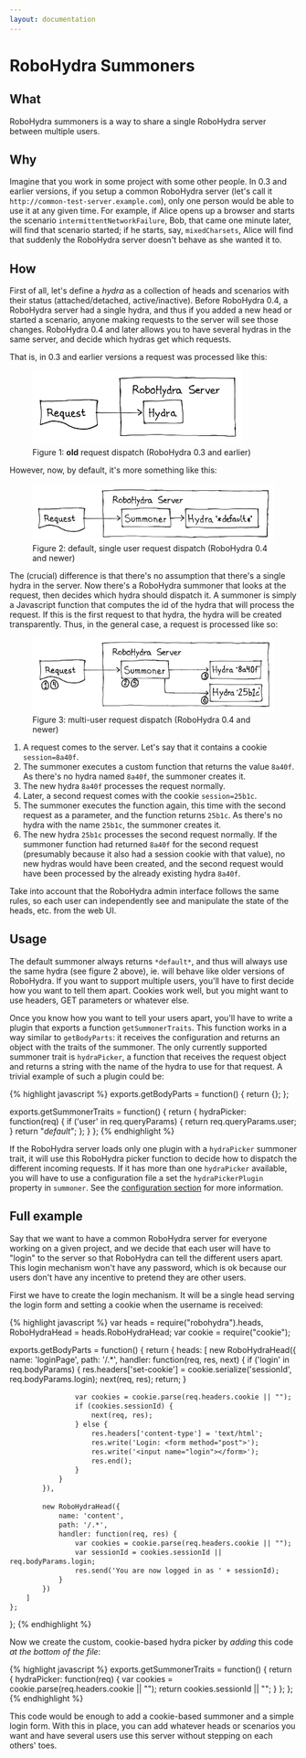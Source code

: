 ```yaml
---
layout: documentation
---
```

RoboHydra Summoners
===================

What
----

RoboHydra summoners is a way to share a single RoboHydra server
between multiple users.


Why
---

Imagine that you work in some project with some other people. In 0.3
and earlier versions, if you setup a common RoboHydra server (let's
call it `http://common-test-server.example.com`), only one person
would be able to use it at any given time. For example, if Alice opens
up a browser and starts the scenario `intermittentNetworkFailure`,
Bob, that came one minute later, will find that scenario started; if
he starts, say, `mixedCharsets`, Alice will find that suddenly the
RoboHydra server doesn't behave as she wanted it to.


How
---

First of all, let's define a _hydra_ as a collection of heads and
scenarios with their status (attached/detached,
active/inactive). Before RoboHydra 0.4, a RoboHydra server had a
single hydra, and thus if you added a new head or started a scenario,
anyone making requests to the server will see those changes. RoboHydra
0.4 and later allows you to have several hydras in the same server,
and decide which hydras get which requests.

That is, in 0.3 and earlier versions a request was processed like
this:

<figure>
  <img src="/static/img/summoners-0.png" />
  <figcaption>Figure 1: <strong>old</strong> request dispatch
  (RoboHydra 0.3 and earlier)</figcaption>
</figure>

However, now, by default, it's more something like this:

<figure>
  <img src="/static/img/summoners-1.png" />
  <figcaption>Figure 2: default, single user request dispatch
  (RoboHydra 0.4 and newer)</figcaption>
</figure>

The (crucial) difference is that there's no assumption that there's a
single hydra in the server. Now there's a RoboHydra summoner that
looks at the request, then decides which hydra should dispatch it.  A
summoner is simply a Javascript function that computes the id of the
hydra that will process the request. If this is the first request to
that hydra, the hydra will be created transparently. Thus, in the
general case, a request is processed like so:

<figure>
  <img src="/static/img/summoners-2.png" />
  <figcaption>Figure 3: multi-user request dispatch
  (RoboHydra 0.4 and newer)</figcaption>
</figure>

1. A request comes to the server. Let's say that it contains a cookie
   `session=8a40f`.
1. The summoner executes a custom function that returns the value
   `8a40f`. As there's no hydra named `8a40f`, the summoner creates
   it.
1. The new hydra `8a40f` processes the request normally.
1. Later, a second request comes with the cookie `session=25b1c`.
1. The summoner executes the function again, this time with the second
   request as a parameter, and the function returns `25b1c`. As
   there's no hydra with the name `25b1c`, the summoner creates it.
1. The new hydra `25b1c` processes the second request normally. If the
   summoner function had returned `8a40f` for the second request
   (presumably because it also had a session cookie with that value),
   no new hydras would have been created, and the second request would
   have been processed by the already existing hydra `8a40f`.

Take into account that the RoboHydra admin interface follows the same
rules, so each user can independently see and manipulate the state of
the heads, etc. from the web UI.



Usage
-----

The default summoner always returns `*default*`, and thus will always
use the same hydra (see figure 2 above), ie. will behave like older
versions of RoboHydra. If you want to support multiple users, you'll
have to first decide how you want to tell them apart. Cookies work
well, but you might want to use headers, GET parameters or whatever
else.

Once you know how you want to tell your users apart, you'll have to
write a plugin that exports a function `getSummonerTraits`. This
function works in a way similar to `getBodyParts`: it receives the
configuration and returns an object with the traits of the
summoner. The only currently supported summoner trait is
`hydraPicker`, a function that receives the request object and
returns a string with the name of the hydra to use for that request. A
trivial example of such a plugin could be:

{% highlight javascript %}
exports.getBodyParts = function() {
    return {};
};

exports.getSummonerTraits = function() {
    return {
        hydraPicker: function(req) {
            if ('user' in req.queryParams) {
                return req.queryParams.user;
            }
            return "*default*";
        };
    }
};
{% endhighlight %}

If the RoboHydra server loads only one plugin with a `hydraPicker`
summoner trait, it will use this RoboHydra picker function to decide
how to dispatch the different incoming requests. If it has more than
one `hydraPicker` available, you will have to use a configuration
file a set the `hydraPickerPlugin` property in `summoner`. See the
[configuration section](../configuration) for more information.


Full example
------------

Say that we want to have a common RoboHydra server for everyone
working on a given project, and we decide that each user will have to
"login" to the server so that RoboHydra can tell the different users
apart. This login mechanism won't have any password, which is ok
because our users don't have any incentive to pretend they are other
users.

First we have to create the login mechanism. It will be a single head
serving the login form and setting a cookie when the username is
received:

{% highlight javascript %}
var heads         = require("robohydra").heads,
    RoboHydraHead = heads.RoboHydraHead;
var cookie = require("cookie");

exports.getBodyParts = function() {
    return {
        heads: [
            new RoboHydraHead({
                name: 'loginPage',
                path: '/.*',
                handler: function(req, res, next) {
                    if ('login' in req.bodyParams) {
                        res.headers['set-cookie'] =
                            cookie.serialize('sessionId', req.bodyParams.login);
                        next(req, res);
                        return;
                    }

                    var cookies = cookie.parse(req.headers.cookie || "");
                    if (cookies.sessionId) {
                        next(req, res);
                    } else {
                        res.headers['content-type'] = 'text/html';
                        res.write('Login: <form method="post">');
                        res.write('<input name="login"></form>');
                        res.end();
                    }
                }
            }),

            new RoboHydraHead({
                name: 'content',
                path: '/.*',
                handler: function(req, res) {
                    var cookies = cookie.parse(req.headers.cookie || "");
                    var sessionId = cookies.sessionId || req.bodyParams.login;
                    res.send('You are now logged in as ' + sessionId);
                }
            })
        ]
    };
};
{% endhighlight %}

Now we create the custom, cookie-based hydra picker by _adding_ this
code _at the bottom of the file_:

{% highlight javascript %}
exports.getSummonerTraits = function() {
    return {
        hydraPicker: function(req) {
            var cookies = cookie.parse(req.headers.cookie || "");
            return cookies.sessionId || "";
        }
    };
};
{% endhighlight %}

This code would be enough to add a cookie-based summoner and a simple
login form. With this in place, you can add whatever heads or
scenarios you want and have several users use this server without
stepping on each others' toes.
